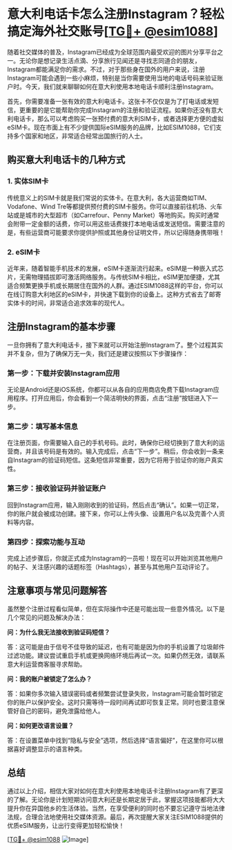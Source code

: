 # 意大利电话卡怎么注册Instagram？轻松搞定海外社交账号[[TG💪+ @esim1088](https://t.me/s/esim1088)]

随着社交媒体的普及，Instagram已经成为全球范围内最受欢迎的图片分享平台之一。无论你是想记录生活点滴、分享旅行见闻还是寻找志同道合的朋友，Instagram都能满足你的需求。不过，对于那些身在国外的用户来说，注册Instagram可能会遇到一些小麻烦，特别是当你需要使用当地的电话号码来验证账户时。今天，我们就来聊聊如何在意大利使用本地电话卡顺利注册Instagram。

首先，你需要准备一张有效的意大利电话卡。这张卡不仅仅是为了打电话或发短信，更重要的是它能帮助你完成Instagram的注册和验证流程。如果你还没有意大利电话卡，那么可以考虑购买一张预付费的意大利SIM卡，或者选择更方便的虚拟eSIM卡。现在市面上有不少提供国际eSIM服务的品牌，比如ESIM1088，它们支持多个国家和地区，非常适合经常出国旅行的人士。

## 购买意大利电话卡的几种方式

### 1. 实体SIM卡

传统意义上的SIM卡就是我们常说的实体卡。在意大利，各大运营商如TIM、Vodafone、Wind Tre等都提供预付费的SIM卡服务。你可以直接前往机场、火车站或是城市的大型超市（如Carrefour、Penny Market）等地购买。购买时通常会附带一定金额的话费，你可以用这些话费拨打本地电话或发送短信。需要注意的是，有些运营商可能要求你提供护照或其他身份证明文件，所以记得随身携带哦！

### 2. eSIM卡

近年来，随着智能手机技术的发展，eSIM卡逐渐流行起来。eSIM是一种嵌入式芯片，无需物理插拔即可激活网络服务。与传统SIM卡相比，eSIM更加便捷，尤其适合频繁更换手机或长期居住在国外的人群。通过ESIM1088这样的平台，你可以在线订购意大利地区的eSIM卡，并快速下载到你的设备上。这种方式省去了邮寄实体卡的时间，非常适合追求效率的现代人。

## 注册Instagram的基本步骤

一旦你拥有了意大利电话卡，接下来就可以开始注册Instagram了。整个过程其实并不复杂，但为了确保万无一失，我们还是建议按照以下步骤操作：

### 第一步：下载并安装Instagram应用

无论是Android还是iOS系统，你都可以从各自的应用商店免费下载Instagram应用程序。打开应用后，你会看到一个简洁明快的界面，点击“注册”按钮进入下一步。

### 第二步：填写基本信息

在注册页面，你需要输入自己的手机号码。此时，确保你已经切换到了意大利的运营商，并且该号码是有效的。输入完成后，点击“下一步”。稍后，你会收到一条来自Instagram的验证码短信。这条短信非常重要，因为它将用于验证你的账户真实性。

### 第三步：接收验证码并验证账户

回到Instagram应用，输入刚刚收到的验证码，然后点击“确认”。如果一切正常，你的账户就会被成功创建。接下来，你可以上传头像、设置用户名以及完善个人资料等内容。

### 第四步：探索功能与互动

完成上述步骤后，你就正式成为Instagram的一员啦！现在可以开始浏览其他用户的帖子、关注感兴趣的话题标签（Hashtags），甚至与其他用户互动评论了。

## 注意事项与常见问题解答

虽然整个注册过程看似简单，但在实际操作中还是可能出现一些意外情况。以下是几个常见的问题及解决办法：

**问：为什么我无法接收到验证码短信？**

答：这可能是由于信号不佳导致的延迟，也有可能是因为你的手机设置了垃圾邮件过滤功能。建议尝试重启手机或更换网络环境后再试一次。如果仍然无效，请联系意大利运营商客服寻求帮助。

**问：我的账户被锁定了怎么办？**

答：如果你多次输入错误密码或者频繁尝试登录失败，Instagram可能会暂时锁定你的账户以保护安全。这时只需等待一段时间再试即可恢复正常。同时也要注意保管好自己的密码，避免泄露给他人。

**问：如何更改语言设置？**

答：在设置菜单中找到“隐私与安全”选项，然后选择“语言偏好”，在这里你可以根据喜好调整显示的语言种类。

## 总结

通过以上介绍，相信大家对如何在意大利使用本地电话卡注册Instagram有了更深的了解。无论你是计划短期访问意大利还是长期定居于此，掌握这项技能都将大大提升你在异国他乡的生活体验。当然，在享受便利的同时也不要忘记遵守当地法律法规，合理合法地使用社交媒体资源。最后，再次提醒大家关注ESIM1088提供的优质eSIM服务，让出行变得更加轻松愉快！

[[TG💪+ @esim1088](https://t.me/s/esim1088) ![Image](https://i.postimg.cc/4NQfJmqS/Snipaste-2025-05-13-00-14-12.png)]